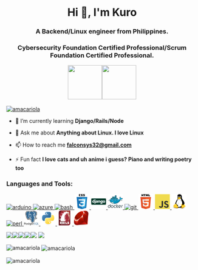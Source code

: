 <h1 align="center">Hi 👋, I'm Kuro</h1>
<h3 align="center">A Backend/Linux engineer from Philippines.</h3>
<h3 align="center"> Cybersecurity Foundation Certified Professional/Scrum Foundation Certified Professional. </h3>
<p align="center"><img src="https://images.credly.com/size/220x220/images/8a0fb550-4d51-41d0-be50-6c1f54526539/Cybersecurity-Foundation-Professional-Certificate-CSFPC.png" width="90" height="90" /><img src="https://images.credly.com/size/680x680/images/c2ddc533-ba6c-464d-a69d-f9f28177176b/CertiProf-Badge-SFPC.png" width="90" height="90"/></p>

<p align="left"> <a href="https://github.com/ryo-ma/github-profile-trophy"><img src="https://github-profile-trophy.vercel.app/?username=amacariola&theme=monokai" alt="amacariola" /></a> </p>

- 🌱 I’m currently learning **Django/Rails/Node**

- 💬 Ask me about **Anything about Linux. I love Linux**

- 📫 How to reach me **falconsys32@gmail.com**

- ⚡ Fun fact **I love cats and uh anime i guess? Piano and writing poetry too**


<h3 align="left">Languages and Tools:</h3>
<p align="left"> <a href="https://www.arduino.cc/" target="_blank"> <img src="https://cdn.worldvectorlogo.com/logos/arduino-1.svg" alt="arduino" width="40" height="40"/> </a> <a href="https://azure.microsoft.com/en-in/" target="_blank"> <img src="https://www.vectorlogo.zone/logos/microsoft_azure/microsoft_azure-icon.svg" alt="azure" width="40" height="40"/> </a> <a href="https://www.gnu.org/software/bash/" target="_blank"> <img src="https://www.vectorlogo.zone/logos/gnu_bash/gnu_bash-icon.svg" alt="bash" width="40" height="40"/> </a> <a href="https://www.w3schools.com/css/" target="_blank"> <img src="https://raw.githubusercontent.com/devicons/devicon/master/icons/css3/css3-original-wordmark.svg" alt="css3" width="40" height="40"/> </a> <a href="https://www.djangoproject.com/" target="_blank"> <img src="https://raw.githubusercontent.com/devicons/devicon/master/icons/django/django-original.svg" alt="django" width="40" height="40"/> </a> <a href="https://www.docker.com/" target="_blank"> <img src="https://raw.githubusercontent.com/devicons/devicon/master/icons/docker/docker-original-wordmark.svg" alt="docker" width="40" height="40"/> </a> <a href="https://git-scm.com/" target="_blank"> <img src="https://www.vectorlogo.zone/logos/git-scm/git-scm-icon.svg" alt="git" width="40" height="40"/> </a> <a href="https://www.w3.org/html/" target="_blank"> <img src="https://raw.githubusercontent.com/devicons/devicon/master/icons/html5/html5-original-wordmark.svg" alt="html5" width="40" height="40"/> </a> <a href="https://developer.mozilla.org/en-US/docs/Web/JavaScript" target="_blank"> <img src="https://raw.githubusercontent.com/devicons/devicon/master/icons/javascript/javascript-original.svg" alt="javascript" width="40" height="40"/> </a> <a href="https://www.linux.org/" target="_blank"> <img src="https://raw.githubusercontent.com/devicons/devicon/master/icons/linux/linux-original.svg" alt="linux" width="40" height="40"/> </a> <a href="https://www.perl.org/" target="_blank"> <img src="https://api.iconify.design/logos-perl.svg" alt="perl" width="40" height="40"/> </a> <a href="https://www.postgresql.org" target="_blank"> <img src="https://raw.githubusercontent.com/devicons/devicon/master/icons/postgresql/postgresql-original-wordmark.svg" alt="postgresql" width="40" height="40"/> </a> <a href="https://www.python.org" target="_blank"> <img src="https://raw.githubusercontent.com/devicons/devicon/master/icons/python/python-original.svg" alt="python" width="40" height="40"/> </a> <a href="https://rubyonrails.org" target="_blank"> <img src="https://raw.githubusercontent.com/devicons/devicon/master/icons/rails/rails-original-wordmark.svg" alt="rails" width="40" height="40"/> </a> <a href="https://www.ruby-lang.org/en/" target="_blank"> <img src="https://raw.githubusercontent.com/devicons/devicon/master/icons/ruby/ruby-original.svg" alt="ruby" width="40" height="40"/> </a> </p>

<p align="left"><img src="https://img.shields.io/badge/Ubuntu-E95420?style=for-the-badge&logo=ubuntu&logoColor=white"/><img src="https://img.shields.io/badge/Kali_Linux-557C94?style=for-the-badge&logo=kali-linux&logoColor=white"/><img src="https://img.shields.io/badge/Windows-0078D6?style=for-the-badge&logo=windows&logoColor=white"/><img src="https://img.shields.io/badge/Shell_Script-121011?style=for-the-badge&logo=gnu-bash&logoColor=white"/><img src="https://img.shields.io/badge/RASPBERRY%20PI-C51A4A.svg?&style=for-the-badge&logo=raspberry%20pi&logoColor=white"/> <img src="https://img.shields.io/badge/Heroku-430098?style=for-the-badge&logo=heroku&logoColor=white"/></p>

<p><img align="left" src="https://github-readme-stats.vercel.app/api/top-langs?username=amacariola&show_icons=true&theme=tokyonight&locale=en&layout=compact" alt="amacariola" /></p>

<p>&nbsp;<img align="center" src="https://github-readme-stats.vercel.app/api?username=amacariola&show_icons=true&theme=tokyonight&locale=en" alt="amacariola" /></p>

<p><img align="center" src="https://github-readme-streak-stats.herokuapp.com/?user=amacariola&theme=dark" alt="amacariola" /></p>
